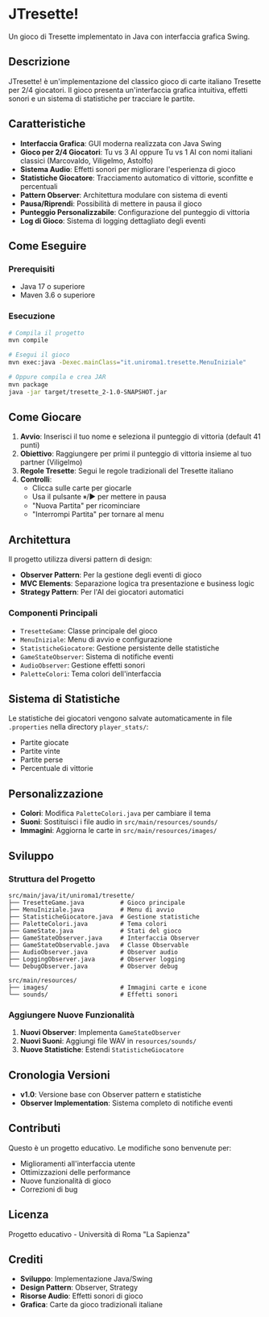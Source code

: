 # JTresette! 

Un gioco di Tresette implementato in Java con interfaccia grafica Swing.

## Descrizione

JTresette! è un'implementazione del classico gioco di carte italiano Tresette per 2/4 giocatori. Il gioco presenta un'interfaccia grafica intuitiva, effetti sonori e un sistema di statistiche per tracciare le partite.

## Caratteristiche

- **Interfaccia Grafica**: GUI moderna realizzata con Java Swing
- **Gioco per 2/4 Giocatori**: Tu vs 3 AI oppure Tu vs 1 AI con nomi italiani classici (Marcovaldo, Viligelmo, Astolfo)
- **Sistema Audio**: Effetti sonori per migliorare l'esperienza di gioco
- **Statistiche Giocatore**: Tracciamento automatico di vittorie, sconfitte e percentuali
- **Pattern Observer**: Architettura modulare con sistema di eventi
- **Pausa/Riprendi**: Possibilità di mettere in pausa il gioco
- **Punteggio Personalizzabile**: Configurazione del punteggio di vittoria
- **Log di Gioco**: Sistema di logging dettagliato degli eventi

## Come Eseguire

### Prerequisiti
- Java 17 o superiore
- Maven 3.6 o superiore

### Esecuzione
```bash
# Compila il progetto
mvn compile

# Esegui il gioco
mvn exec:java -Dexec.mainClass="it.uniroma1.tresette.MenuIniziale"

# Oppure compila e crea JAR
mvn package
java -jar target/tresette_2-1.0-SNAPSHOT.jar
```

## Come Giocare

1. **Avvio**: Inserisci il tuo nome e seleziona il punteggio di vittoria (default 41 punti)
2. **Obiettivo**: Raggiungere per primi il punteggio di vittoria insieme al tuo partner (Viligelmo)
3. **Regole Tresette**: Segui le regole tradizionali del Tresette italiano
4. **Controlli**: 
   - Clicca sulle carte per giocarle
   - Usa il pulsante ⏸/▶ per mettere in pausa
   - "Nuova Partita" per ricominciare
   - "Interrompi Partita" per tornare al menu

## Architettura

Il progetto utilizza diversi pattern di design:

- **Observer Pattern**: Per la gestione degli eventi di gioco
- **MVC Elements**: Separazione logica tra presentazione e business logic
- **Strategy Pattern**: Per l'AI dei giocatori automatici

### Componenti Principali

- `TresetteGame`: Classe principale del gioco
- `MenuIniziale`: Menu di avvio e configurazione
- `StatisticheGiocatore`: Gestione persistente delle statistiche
- `GameStateObserver`: Sistema di notifiche eventi
- `AudioObserver`: Gestione effetti sonori
- `PaletteColori`: Tema colori dell'interfaccia

## Sistema di Statistiche

Le statistiche dei giocatori vengono salvate automaticamente in file `.properties` nella directory `player_stats/`:
- Partite giocate
- Partite vinte
- Partite perse  
- Percentuale di vittorie

## Personalizzazione

- **Colori**: Modifica `PaletteColori.java` per cambiare il tema
- **Suoni**: Sostituisci i file audio in `src/main/resources/sounds/`
- **Immagini**: Aggiorna le carte in `src/main/resources/images/`

##  Sviluppo

### Struttura del Progetto
```
src/main/java/it/uniroma1/tresette/
├── TresetteGame.java          # Gioco principale
├── MenuIniziale.java          # Menu di avvio
├── StatisticheGiocatore.java  # Gestione statistiche
├── PaletteColori.java         # Tema colori
├── GameState.java             # Stati del gioco
├── GameStateObserver.java     # Interfaccia Observer
├── GameStateObservable.java   # Classe Observable
├── AudioObserver.java         # Observer audio
├── LoggingObserver.java       # Observer logging
└── DebugObserver.java         # Observer debug

src/main/resources/
├── images/                    # Immagini carte e icone
└── sounds/                    # Effetti sonori
```

### Aggiungere Nuove Funzionalità

1. **Nuovi Observer**: Implementa `GameStateObserver`
2. **Nuovi Suoni**: Aggiungi file WAV in `resources/sounds/`
3. **Nuove Statistiche**: Estendi `StatisticheGiocatore`

##  Cronologia Versioni

- **v1.0**: Versione base con Observer pattern e statistiche
- **Observer Implementation**: Sistema completo di notifiche eventi

##  Contributi

Questo è un progetto educativo. Le modifiche sono benvenute per:
- Miglioramenti all'interfaccia utente
- Ottimizzazioni delle performance
- Nuove funzionalità di gioco
- Correzioni di bug

## Licenza

Progetto educativo - Università di Roma "La Sapienza"

##  Crediti

- **Sviluppo**: Implementazione Java/Swing
- **Design Pattern**: Observer, Strategy
- **Risorse Audio**: Effetti sonori di gioco
- **Grafica**: Carte da gioco tradizionali italiane
